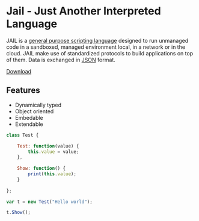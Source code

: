 # Jail - Just Another Interpreted Language

JAIL is a [general purpose scripting language](https://en.wikipedia.org/wiki/General-purpose_language) designed to run unmanaged code in a sandboxed, managed environment local, in a network or in the cloud. JAIL make use of standardized protocols to build applications on top of them. Data is exchanged in [JSON](https://www.json.org/json-en.html) format.

[Download](https://github.com/zarat/Jail/releases)

## Features
 * Dynamically typed
 * Object oriented
 * Embedable
 * Extendable

```Javascript
class Test {

    Test: function(value) {
        this.value = value;
    },
    
    Show: function() {
        print(this.value);
    }
    
};

var t = new Test("Hello world");

t.Show();
```

